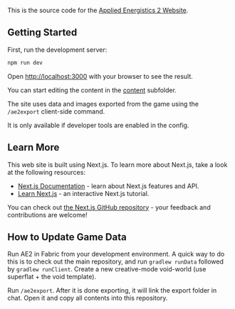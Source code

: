 
This is the source code for the [Applied Energistics 2 Website](https://appliedenergistics.github.io/).

## Getting Started

First, run the development server:

```bash
npm run dev
```

Open [http://localhost:3000](http://localhost:3000) with your browser to see the result.

You can start editing the content in the [content](./content) subfolder.

The site uses data and images exported from the game using the `/ae2export` client-side command.

It is only available if developer tools are enabled in the config.

## Learn More

This web site is built using Next.js. To learn more about Next.js, take a look at the following resources:

- [Next.js Documentation](https://nextjs.org/docs) - learn about Next.js features and API.
- [Learn Next.js](https://nextjs.org/learn) - an interactive Next.js tutorial.

You can check out [the Next.js GitHub repository](https://github.com/vercel/next.js/) - your feedback and contributions are welcome!

## How to Update Game Data

Run AE2 in Fabric from your development environment. A quick way to do this is to check out the main repository, 
and run `gradlew runData` followed by `gradlew runClient`. Create a new creative-mode void-world (use superflat + the void template).

Run `/ae2export`. After it is done exporting, it will link the export folder in chat. Open it and copy all contents into this
repository.
